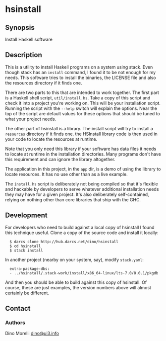 # hsinstall


## Synopsis

Install Haskell software


## Description

This is a utility to install Haskell programs on a system using
stack. Even though stack has an `install` command, I found it to be
not enough for my needs. This software tries to install the binaries,
the LICENSE file and also the resources directory if it finds one.

There are two parts to this that are intended to work together. The
first part is a Haskell shell script, `util/install.hs`.  Take a
copy of this script and check it into a project you're working
on. This will be your installation script. Running the script with
the `--help` switch will explain the options. Near the top of the
script are default values for these options that should be tuned
to what your project needs.

The other part of hsinstall is a library. The install script will try
to install a `resources` directory if it finds one. the HSInstall
library code is then used in your code to locate the resources
at runtime.

Note that you only need this library if your software has data files
it needs to locate at runtime in the installation directories. Many
programs don't have this requirement and can ignore the library
altogether.

The application in this project, in the `app` dir, is a demo of
using the library to locate resources. It has no use other than as
a live example.

The `install.hs` script is deliberately not being compiled so that
it's flexible and hackable by developers to serve whatever additional
installation needs they may have for a given project. It's also
deliberately self-contained, relying on nothing other than core
libraries that ship with the GHC.


## Development

For developers who need to build against a local copy of hsinstall
I found this technique useful. Clone a copy of the source code and
install it locally:

      $ darcs clone http://hub.darcs.net/dino/hsinstall
      $ cd hsinstall
      $ stack install

In another project (nearby on your system, say), modify `stack.yaml`:

      extra-package-dbs:
      - ../hsinstall/.stack-work/install/x86_64-linux/lts-7.0/8.0.1/pkgdb

And then you should be able to build against this copy of
hsinstall. Of course, these are just examples, the version numbers
above will almost certainly be different.


## Contact

### Authors

Dino Morelli <dino@ui3.info>
